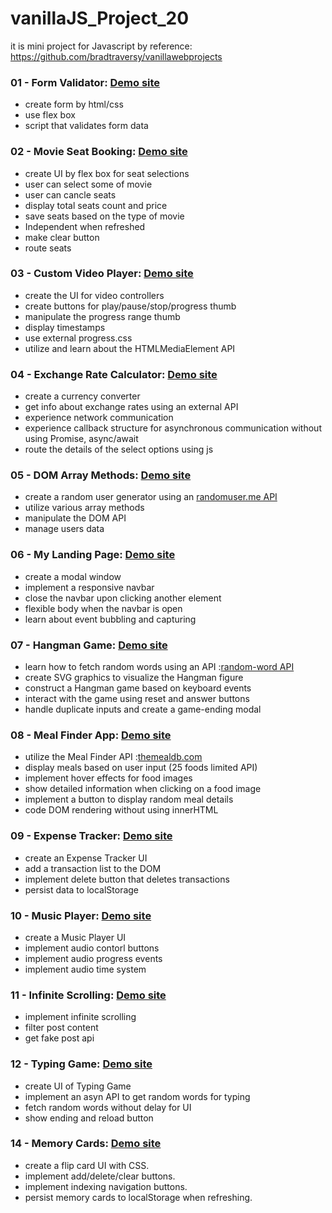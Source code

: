 # vanillaJS_Project_20

it is mini project for Javascript
by reference: https://github.com/bradtraversy/vanillawebprojects

### 01 - Form Validator: [Demo site](https://malbong.github.io/vanillaJS_Project_20/01_FormValidator/index.html)

- create form by html/css
- use flex box
- script that validates form data

### 02 - Movie Seat Booking: [Demo site](https://malbong.github.io/vanillaJS_Project_20/02_MovieSeatBooking/index.html)

- create UI by flex box for seat selections
- user can select some of movie
- user can cancle seats
- display total seats count and price
- save seats based on the type of movie
- Independent when refreshed
- make clear button
- route seats

### 03 - Custom Video Player: [Demo site](https://malbong.github.io/vanillaJS_Project_20/03_CustomVideoPlayer/index.html)

- create the UI for video controllers
- create buttons for play/pause/stop/progress thumb
- manipulate the progress range thumb
- display timestamps
- use external progress.css
- utilize and learn about the HTMLMediaElement API

### 04 - Exchange Rate Calculator: [Demo site](https://malbong.github.io/vanillaJS_Project_20/04_ExchangeRateCalculator/index.html)

- create a currency converter
- get info about exchange rates using an external API
- experience network communication
- experience callback structure for asynchronous communication without using Promise, async/await
- route the details of the select options using js

### 05 - DOM Array Methods: [Demo site](https://malbong.github.io/vanillaJS_Project_20/05_DOMArrayMethods/index.html)

- create a random user generator using an [randomuser.me API](https://randomuser.me/)
- utilize various array methods
- manipulate the DOM API
- manage users data

### 06 - My Landing Page: [Demo site](https://malbong.github.io/vanillaJS_Project_20/06_MyLandingPage/index.html)

- create a modal window
- implement a responsive navbar
- close the navbar upon clicking another element
- flexible body when the navbar is open
- learn about event bubbling and capturing

### 07 - Hangman Game: [Demo site](https://malbong.github.io/vanillaJS_Project_20/07_HangmanGame/index.html)

- learn how to fetch random words using an API :[random-word API](https://random-word-api.herokuapp.com/home)
- create SVG graphics to visualize the Hangman figure
- construct a Hangman game based on keyboard events
- interact with the game using reset and answer buttons
- handle duplicate inputs and create a game-ending modal

### 08 - Meal Finder App: [Demo site](https://malbong.github.io/vanillaJS_Project_20/08_MealFinderApp/index.html)

- utilize the Meal Finder API :[themealdb.com](https://www.themealdb.com/api.php)
- display meals based on user input (25 foods limited API)
- implement hover effects for food images
- show detailed information when clicking on a food image
- implement a button to display random meal details
- code DOM rendering without using innerHTML

### 09 - Expense Tracker: [Demo site](https://malbong.github.io/vanillaJS_Project_20/09_ExpenseTracker/index.html)

- create an Expense Tracker UI
- add a transaction list to the DOM
- implement delete button that deletes transactions
- persist data to localStorage

### 10 - Music Player: [Demo site](https://malbong.github.io/vanillaJS_Project_20/10_MusicPlayer/index.html)

- create a Music Player UI
- implement audio contorl buttons
- implement audio progress events
- implement audio time system

### 11 - Infinite Scrolling: [Demo site](https://malbong.github.io/vanillaJS_Project_20/11_InfiniteScrolling/index.html)

- implement infinite scrolling
- filter post content
- get fake post api

### 12 - Typing Game: [Demo site](https://malbong.github.io/vanillaJS_Project_20/12_TypingGame/index.html)

- create UI of Typing Game
- implement an asyn API to get random words for typing
- fetch random words without delay for UI
- show ending and reload button

### 14 - Memory Cards: [Demo site](https://malbong.github.io/vanillaJS_Project_20/14_MemoryCards/index.html)

- create a flip card UI with CSS.
- implement add/delete/clear buttons.
- implement indexing navigation buttons.
- persist memory cards to localStorage when refreshing.
